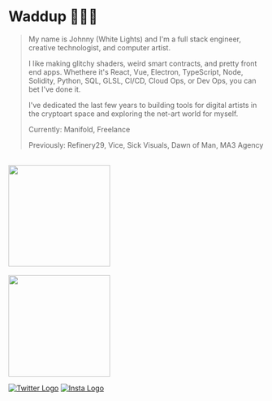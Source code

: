 # Waddup 🤘🏼💀

> My name is Johnny (White Lights) and I'm a full stack engineer, creative technologist, and computer artist.
>
> I like making glitchy shaders, weird smart contracts, and pretty front end apps. Whethere it's React, Vue, Electron, TypeScript, Node, Solidity, Python, SQL, GLSL, CI/CD, Cloud Ops, or Dev Ops, you can bet I've done it.
>
> I've dedicated the last few years to building tools for digital artists in the cryptoart space and exploring the net-art world for myself.
> 
>
> Currently: Manifold, Freelance
>
> Previously: Refinery29, Vice, Sick Visuals, Dawn of Man, MA3 Agency
<br/>

<a href="#">
  <img height=200 align="center" src="https://github-readme-stats.vercel.app/api?username=johnnyshankman&count_private=true&show_icons=true&theme=dracula&include_all_commits=true&hide=stars&hide_border=true&hide_rank=true" />
</a>
<br/>
<br/>
<a href="#">
  <img height=200 align="center" src="https://github-readme-stats.vercel.app/api/top-langs/?username=johnnyshankman&layout=compact&theme=dracula&langs_count=8&size_weight=0.1&count_weight=0.9&hide_border=true" />
</a>

[![Twitter Logo](https://icons.iconarchive.com/icons/limav/flat-gradient-social/32/Twitter-icon.png)](https://x.com/iamwhitelights)
[![Insta Logo](https://icons.iconarchive.com/icons/uiconstock/socialmedia/32/Instagram-icon.png)](https://instagram.com/iamwhitelights)

